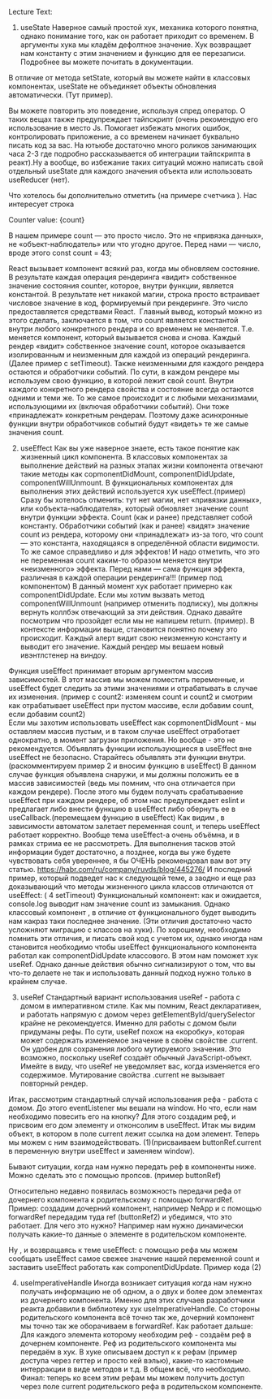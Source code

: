 Lecture Text:
1) useState 
Наверное самый простой хук, механика которого понятна, однако понимание того, как он работает приходит со временем. В аргументы хука мы кладём дефолтное значение. Хук возвращает нам константу с этим значением и функцию для ее перезаписи. Подробнее вы можете почитать в документации. 

В отличие от метода setState, который вы можете найти в классовых компонентах, useState не объединяет объекты обновления автоматически. (Тут пример). 

Вы можете повторить это поведение, используя спред оператор. О таких вещах также предупреждает тайпскрипт (очень рекомендую его использование в место  Js. Помогает избежать многих ошибок, контролировать приложение, а со временем начинает буквально писать код за вас. На ютьюбе достаточно много роликов занимающих часа 2-3 где подробно рассказывается об интеграции тайпскрипта в реакт).Ну а вообще, во избежание таких ситуаций можно написать свой отдельный useState для каждого значения объекта или использовать  useReducer (нет).

Что хотелось бы дополнительно отметить (на примере счетчика ).
Нас интересует строка <p>Counter value: {count}</p>
В нашем примере count — это просто число. Это не «привязка данных», не «объект-наблюдатель» или что угодно другое. Перед нами —  число, вроде этого const count = 43;

React вызывает компонент всякий раз, когда мы обновляем состояние. В результате каждая операция рендеринга «видит» собственное значение состояния counter, которое, внутри функции, является константой. В результате нет никакой магии, строка просто встраивает числовое значение в код, формируемый при рендеринге. Это число предоставляется средствами React. 
Главный вывод, который можно из этого сделать, заключается в том, что count является константой внутри любого конкретного рендера и со временем не меняется. Т.е. меняется компонент, который вызывается снова и снова. Каждый рендер «видит» собственное значение count, которое оказывается изолированным и неизменным для каждой из операций рендеринга.
(Далее пример с setTimeout). 
Также неизменными для каждого рендера остаются и обработчики событий. По сути, в каждом рендере мы используем свою функцию, в которой лежит свой count. Внутри каждого конкретного рендера свойства и состояние всегда остаются одними и теми же. То же самое происходит и с любыми механизмами, использующими их (включая обработчики событий). Они тоже «принадлежат» конкретным рендерам. Поэтому даже асинхронные функции внутри обработчиков событий будут «видеть» те же самые значения count.

2) useEffect
Как вы уже наверное знаете, есть такое понятие как жизненный цикл компонента. В классовых компонентах за выполнение действий на разных этапах жизни компонента отвечают такие методы как copmonentDidMount, componentDidUpdate, componentWillUnmount. В функциональных компонентах для выполнения этих действий используется хук useEffect.(пример)
Сразу бы хотелось отменить: тут нет магии, нет «привязки данных», или «объекта-наблюдателя», который обновляет значение count внутри функции эффекта. 
Сount (как и ранее) представляет собой константу. Обработчики событий (как и ранее) «видят» значение count из рендера, которому они «принадлежат» из-за того, что count — это константа, находящаяся в определённой области видимости. То же самое справедливо и для эффектов! И надо отметить, что это не переменная count каким-то образом меняется внутри «неизменного» эффекта. Перед нами — сама функция эффекта, различная в каждой операции рендеринга!!! (пример под компонентом)
В данный момент хук работает примерно как componentDidUpdate. 
Если мы хотим вызвать метод componentWillUnmount (например отменить подписку), мы должны вернуть коллбэк отвечающий за эти действия. Однако давайте посмотрим что прозойдет если мы не напишем return.
(пример). В контексте информации выше, становится понятно почему это происходит. Каждый алерт видит свою неизменную константу и выводит его значение. Каждый рендер мы вешаем новый ивэнтлстенер на виндоу.

Функция useEffect принимает вторым аргументом массив зависимостей. В этот массив мы можем поместить переменные, и useEffect будет следить за этими значениями и отрабатывать в случае их изменения. (пример c count2: изменяем count и count2 и смотрим как отрабатывает useEffect при пустом массиве, если добавим count, если добавим count2)  
Если мы захотим использовать useEffect как copmonentDidMount - мы оставляем массив пустым, и в таком случае useEffect отработает однократно, в момент загрузки приложения. Но вообще - это не рекомендуется.
Объявлять функции использующиеся в useEffect вне useEffect не безопасно. Старайтесь объявлять эти функции внутри. (раскомментируем пример 2 и вносим функцию в useEffect) В данном случае функция объявлена снаружи, и мы должны положить ее в массив зависимостей (ведь мы помним, что она отличается при каждом рендере). После этого мы будем получать срабатываение useEffect при каждом рендере, об этом нас предупреждает eslint и предлагает либо внести функцию в useEffect либо обернуть ее в useCallback.(перемещаем функцию в useEffect) Как видим , в зависимости автоматом залетает переменная count, и теперь useEffect работает корректно.
Вообще тема useEffect-а очень объёмна, и в рамках стрима ее не рассмотреть. Для выполнения тасков этой информации будет достаточно, а позднее, когда вы уже будете чувствовать себя увереннее, я бы ОЧЕНЬ рекомендовал вам вот эту статью. https://habr.com/ru/company/ruvds/blog/445276/
И последний пример, который подведет нас к следующей теме, а заодно и еще раз доказывающий что методы жизненного цикла классов отличаются от useEffect: ( 4 setTimeout)
Функциональный компонент: как и ожидается, console.log выводит нам значение count из замыкания.
Однако классовый компонент , в отличие от функционального будет выводить нам какраз таки последнее значение. (Эти отличия достаточно часто усложняют миграцию с классов на хуки).
По хорошему, необходимо помнить эти отличия, и писать свой код с учетом их, однако иногда нам становится необходимо чтобы useEffect функционального компонента работал как componentDidUpdate классового. В этом нам поможет хук useRef. Однако данные действия обычно сигнализируют о том, что вы что-то делаете не так и использовать данный подход нужно только в крайнем случае.

3) useRef
Стандартный вариант использования useRef - работа с домом в императивном стиле. Как мы помним, React декларативен, и работать напрямую с домом через getElementById/querySelector крайне не рекомендуется. Именно для работы с домом были придуманы рефы. По сути, useRef похож на «коробку», которая может содержать изменяемое значение в своём свойстве .current. Он удобен для сохранения любого мутируемого значения. Это возможно, поскольку useRef создаёт обычный JavaScript-объект. Имейте в виду, что useRef не уведомляет вас, когда изменяется его содержимое. Мутирование свойства .current не вызывает повторный рендер.

Итак, рассмотрим стандартный случай использования рефа - работа с домом. До этого eventListener мы вешали на window. Но что, если нам необходимо повесить его на кнопку? Для этого создадим реф, и присвоим его дом элементу и отконсолим в useEffect. Итак мы видим объект, в котором в поле current лежит ссылка на дом элемент. Теперь мы можем с ним взаимодействовать. (1)(присваиваем buttonRef.current в переменную внутри useEffect и заменяем window).

Бывают ситуации, когда нам нужно передать реф в компоненты ниже. Можно сделать это с помощью пропсов. (пример buttonRef)

Относительно недавно появилась возможность передачи рефа от дочернего компонента к родительскому с помощью forwardRef. 
Пример:
создадим дочерний компонент, например NeApp и с помощью forwardRef передадим туда ref (buttonRef2) и убедимся, что это работает. 
Для чего это нужно? Например нам нужно динамически получать какие-то данные о элементе в родительском компоненте. 

Ну , и возвращаясь к теме useEffect: с помощью рефа мы можем сообщать useEffect самое свежее значение нашей переменной count и заставить useEffect работать как componentDidUpdate. Пример кода (2)

4) useImperativeHandle
  Иногда возникает ситуация когда нам нужно получать информацию не об одном, а о двух и более дом элементах из дочернего компонента. Именно для этих случаев разработчики реакта добавили в библиотеку хук useImperativeHandle.
  Со стороны родительского компонента всё точно так же, дочерний компонент мы точно так же оборачиваем в forwardRef. 
  Как работает дальше:
  Для каждого элемента которому необходим реф - создаём реф в дочернем компоненте.
  Реф из родительского компонента мы передаём в хук.
  В хуке описываем доступ к к рефам (пример доступа через геттер и просто кей вэлью), какие-то кастомные интерракции в виде методов и т.д. В общем всё, что необходимо.
  Финал: теперь ко всем этим рефам мы можем получить доступ через поле current родительского рефа в родительском компоненте.